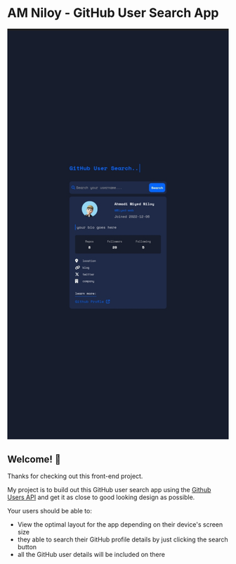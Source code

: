 # AM Niloy - GitHub User Search App 

![Design preview for the GitHub User Search App project](./screenshot.jpg)

## Welcome! 👋

Thanks for checking out this front-end project.

My project is to build out this GitHub user search app using the [Github Users API](https://api.github.com/users/user) and get it as close to good looking design as possible.



Your users should be able to:

- View the optimal layout for the app depending on their device's screen size
- they able to search their GitHub profile details by just clicking the search button 
- all the GitHub user details will be included on there